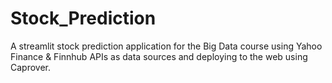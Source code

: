 # Stock_Prediction
A streamlit stock prediction application for the Big Data course using Yahoo Finance &amp; Finnhub APIs as data sources and deploying to the web using Caprover. 

